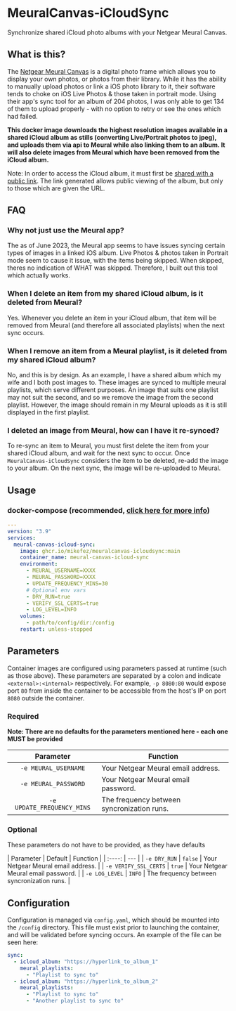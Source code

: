 # MeuralCanvas-iCloudSync
Synchronize shared iCloud photo albums with your Netgear Meural Canvas.

## What is this?
The [Netgear Meural Canvas](https://www.netgear.com/home/digital-art-canvas/) is a digital photo frame which allows you to display your own photos, or photos from their library. While it has the ability to manually upload photos or link a iOS photo library to it, their software tends to choke on iOS Live Photos & those taken in portrait mode. Using their app's sync tool for an album of 204 photos, I was only able to get 134 of them to upload properly - with no option to retry or see the ones which had failed.

**This docker image downloads the highest resolution images available in a shared iCloud album as stills (converting Live/Portrait photos to jpeg), and uploads them via api to Meural while also linking them to an album. It will also delete images from Meural which have been removed from the iCloud album.**

Note: In order to access the iCloud album, it must first be [shared with a public link](https://support.apple.com/guide/icloud/share-photos-and-videos-mm93a9b98683/icloud). The link generated allows public viewing of the album, but only to those which are given the URL.

## FAQ
### Why not just use the Meural app?
The as of June 2023, the Meural app seems to have issues syncing certain types of images in a linked iOS album. Live Photos & photos taken in Portrait mode seem to cause it issue, with the items being skipped. When skipped, theres no indication of WHAT was skipped. Therefore, I built out this tool which actually works.

### When I delete an item from my shared iCloud album, is it deleted from Meural?
Yes. Whenever you delete an item in your iCloud album, that item will be removed from Meural (and therefore all associated playlists) when the next sync occurs.

### When I remove an item from a Meural playlist, is it deleted from my shared iCloud album?
No, and this is by design. As an example, I have a shared album which my wife and I both post images to. These images are synced to multiple meural playlists, which serve different purposes. An image that suits one playlist may not suit the second, and so we remove the image from the second playlist. However, the image should remain in my Meural uploads as it is still displayed in the first playlist.

### I deleted an image from Meural, how can I have it re-synced?
To re-sync an item to Meural, you must first delete the item from your shared iCloud album, and wait for the next sync to occur. Once `MeuralCanvas-iCloudSync` considers the item to be deleted, re-add the image to your album. On the next sync, the image will be re-uploaded to Meural.

## Usage
### docker-compose (recommended, [click here for more info](https://docs.linuxserver.io/general/docker-compose))

```yaml
---
version: "3.9"
services:
  meural-canvas-icloud-sync:
    image: ghcr.io/mikefez/meuralcanvas-icloudsync:main
    container_name: meural-canvas-icloud-sync
    environment:
      - MEURAL_USERNAME=XXXX
      - MEURAL_PASSWORD=XXXX
      - UPDATE_FREQUENCY_MINS=30
      # Optional env vars
      - DRY_RUN=true
      - VERIFY_SSL_CERTS=true
      - LOG_LEVEL=INFO
    volumes:
      - path/to/config/dir:/config
    restart: unless-stopped
```

## Parameters

Container images are configured using parameters passed at runtime (such as those above). These parameters are separated by a colon and indicate `<external>:<internal>` respectively. For example, `-p 8080:80` would expose port `80` from inside the container to be accessible from the host's IP on port `8080` outside the container.

### Required
**Note: There are no defaults for the parameters mentioned here - each one MUST be provided**

| Parameter | Function |
| :----: | --- |
| `-e MEURAL_USERNAME` | Your Netgear Meural email address. |
| `-e MEURAL_PASSWORD` | Your Netgear Meural email password. |
| `-e UPDATE_FREQUENCY_MINS` | The frequency between syncronization runs. |

### Optional
These parameters do not have to be provided, as they have defaults

| Parameter | Default | Function |
| :----: | --- |
| `-e DRY_RUN` | `false` | Your Netgear Meural email address. |
| `-e VERIFY_SSL_CERTS` | `true` | Your Netgear Meural email password. |
| `-e LOG_LEVEL` | `INFO` | The frequency between syncronization runs. |

## Configuration
Configuration is managed via `config.yaml`, which should be mounted into the `/config` directory. This file must exist prior to launching the container, and will be validated before syncing occurs. An example of the file can be seen here:

```yaml
sync:
  - icloud_album: "https://hyperlink_to_album_1"
    meural_playlists:
      - "Playlist to sync to"
  - icloud_album: "https://hyperlink_to_album_2"
    meural_playlists:
      - "Playlist to sync to"
      - "Another playlist to sync to"
```

